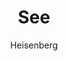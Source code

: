 ---
layout: post
author: Heisenberg
category: Séries
post_date: 2022-04-15
post_modified: 2022-04-15
title: See
description: 'Em um futuro distante, um vírus dizima a humanidade deixando seus sobreviventes cegos. Baba Voss, pai de gêmeos nascidos séculos mais tarde com o mítico dom da visão. Com a ajuda de Paris, ele deve proteger sua tribo contra uma poderosa rainha.'
poster_path: /A6dnHWe8YYcoFBHzP7T6WPP4b6F.jpg
tmdb_id: 80752
imdb_id: tt7949218
runtime: 60
release_date: 2019
genres:
  - Ação
  - Drama
  - Ficção científica
casts:
  - Jason Momoa
  - Sylvia Hoeks
  - Hera Hilmar
  - Christian Camargo
  - Archie Madekwe
  - Nesta Cooper
crews:
  - Steven Knight
trailer: eia3VGiVF-U
certification: 16
adult: false
vote_average: 8.2
vote_count: 1547
qualitys:
  - 1080p
  - 720p
audios:
  - Dual Áudio
  - Português
  - Inglês
extensions:
  - mkv
  - mp4
---